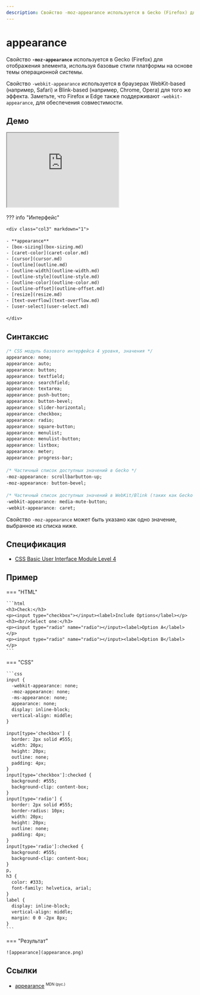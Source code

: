 ```yaml
---
description: Свойство -moz-appearance используется в Gecko (Firefox) для отображения элемента, используя базовые стили платформы на основе темы операционной системы
---
```


# appearance

Свойство **`-moz-appearance`** используется в Gecko (Firefox) для отображения элемента, используя базовые стили платформы на основе темы операционной системы.

Свойство `-webkit-appearance` используется в браузерах WebKit-based (например, Safari) и Blink-based (например, Chrome, Opera) для того же эффекта. Заметьте, что Firefox и Edge также поддерживают `-webkit-appearance`, для обеспечения совместимости.

## Демо

<iframe class="interactive is-default-height" height="200" src="https://interactive-examples.mdn.mozilla.net/pages/css/appearance.html" title="MDN Web Docs Interactive Example" loading="lazy" data-readystate="complete"></iframe>

??? info "Интерфейс"

    <div class="col3" markdown="1">

    - **appearance**
    - [box-sizing](box-sizing.md)
    - [caret-color](caret-color.md)
    - [cursor](cursor.md)
    - [outline](outline.md)
    - [outline-width](outline-width.md)
    - [outline-style](outline-style.md)
    - [outline-color](outline-color.md)
    - [outline-offset](outline-offset.md)
    - [resize](resize.md)
    - [text-overflow](text-overflow.md)
    - [user-select](user-select.md)

    </div>

## Синтаксис

```css
/* CSS модуль базового интерфейса 4 уровня, значения */
appearance: none;
appearance: auto;
appearance: button;
appearance: textfield;
appearance: searchfield;
appearance: textarea;
appearance: push-button;
appearance: button-bevel;
appearance: slider-horizontal;
appearance: checkbox;
appearance: radio;
appearance: square-button;
appearance: menulist;
appearance: menulist-button;
appearance: listbox;
appearance: meter;
appearance: progress-bar;

/* Частичный список доступных значений в Gecko */
-moz-appearance: scrollbarbutton-up;
-moz-appearance: button-bevel;

/* Частичный список доступных значений в WebKit/Blink (таких как Gecko и Edge) */
-webkit-appearance: media-mute-button;
-webkit-appearance: caret;
```

Свойство `-moz-appearance` может быть указано как одно значение, выбранное из списка ниже.

## Спецификация

- [CSS Basic User Interface Module Level 4](https://drafts.csswg.org/css-ui-4/#appearance-switching)

## Пример

=== "HTML"

    ```html
    <h3>Check:</h3>
    <p><input type="checkbox"></input><label>Include Options</label></p>
    <h3><br/>Select one:</h3>
    <p><input type="radio" name="radio"></input><label>Option A</label></p>
    <p><input type="radio" name="radio"></input><label>Option B</label></p>
    ```

=== "CSS"

    ```css
    input {
      -webkit-appearance: none;
      -moz-appearance: none;
      -ms-appearance: none;
      appearance: none;
      display: inline-block;
      vertical-align: middle;
    }

    input[type='checkbox'] {
      border: 2px solid #555;
      width: 20px;
      height: 20px;
      outline: none;
      padding: 4px;
    }
    input[type='checkbox']:checked {
      background: #555;
      background-clip: content-box;
    }
    input[type='radio'] {
      border: 2px solid #555;
      border-radius: 10px;
      width: 20px;
      height: 20px;
      outline: none;
      padding: 4px;
    }
    input[type='radio']:checked {
      background: #555;
      background-clip: content-box;
    }
    p,
    h3 {
      color: #333;
      font-family: helvetica, arial;
    }
    label {
      display: inline-block;
      vertical-align: middle;
      margin: 0 0 -2px 8px;
    }
    ```

=== "Результат"

    ![appearance](appearance.png)

## Ссылки

- [appearance](https://developer.mozilla.org/ru/docs/Web/CSS/appearance) <sup><small>MDN (рус.)</small></sup>
